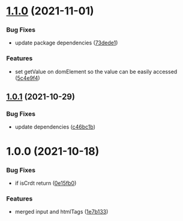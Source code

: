 # [1.1.0](https://github.com/CoCreate-app/CoCreate-elements/compare/v1.0.1...v1.1.0) (2021-11-01)


### Bug Fixes

* update package dependencies ([73dede1](https://github.com/CoCreate-app/CoCreate-elements/commit/73dede1c6a8f4d9d2b7f7a48872959e802a1bfaa))


### Features

* set getValue on domElement so the value can be easily accessed ([5c4e9f4](https://github.com/CoCreate-app/CoCreate-elements/commit/5c4e9f42746669bc6ecfb7928b63448916d95c8e))

## [1.0.1](https://github.com/CoCreate-app/CoCreate-elements/compare/v1.0.0...v1.0.1) (2021-10-29)


### Bug Fixes

* update dependencies ([c46bc1b](https://github.com/CoCreate-app/CoCreate-elements/commit/c46bc1b32aaea18c84d7098dc21010729db450ff))

# 1.0.0 (2021-10-18)


### Bug Fixes

* if isCrdt return ([0e15fb0](https://github.com/CoCreate-app/CoCreate-elements/commit/0e15fb0d060a49a9ac1952fd7bb2c2ff68e5a941))


### Features

* merged input and htmlTags ([1e7b133](https://github.com/CoCreate-app/CoCreate-elements/commit/1e7b1332d67795eda17150b686304892c06f76e6))
